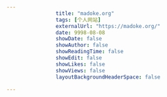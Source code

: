 ---
                title: "madoke.org"
                tags: [个人网站]
                externalUrl: "https://madoke.org/"
                date: 9998-08-08
                showDate: false
                showAuthor: false
                showReadingTime: false
                showEdit: false
                showLikes: false
                showViews: false
                layoutBackgroundHeaderSpace: false
                ---

